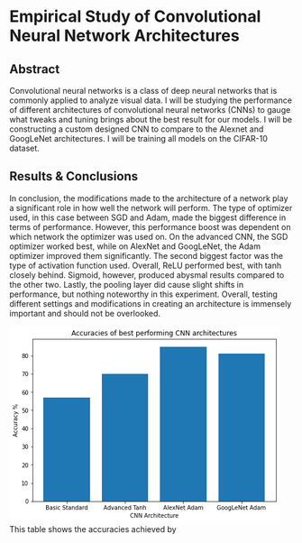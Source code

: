 # Empirical Study of Convolutional Neural Network Architectures
## Abstract
Convolutional neural networks is a class of deep
neural networks that is commonly applied to analyze visual
data. I will be studying the performance of different
architectures of convolutional neural networks (CNNs) to
gauge what tweaks and tuning brings about the best result for
our models. I will be constructing a custom designed CNN to
compare to the Alexnet and GoogLeNet architectures. I will be
training all models on the CIFAR-10 dataset.

## Results & Conclusions
In conclusion, the modifications made to the
architecture of a network play a significant role in
how well the network will perform. The type of
optimizer used, in this case between SGD and
Adam, made the biggest difference in terms of
performance. However, this performance boost was
dependent on which network the optimizer was
used on. On the advanced CNN, the SGD optimizer
worked best, while on AlexNet and GoogLeNet, the
Adam optimizer improved them significantly. The
second biggest factor was the type of activation
function used. Overall, ReLU performed best, with
tanh closely behind. Sigmoid, however, produced
abysmal results compared to the other two. Lastly,
the pooling layer did cause slight shifts in
performance, but nothing noteworthy in this
experiment. Overall, testing different settings and
modifications in creating an architecture is
immensely important and should not be overlooked.

![Accuracies](/Accuracies.png)
This table shows the accuracies achieved by 

